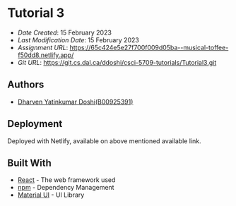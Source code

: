 # Tutorial 3
 
* *Date Created*: 15 February 2023
* *Last Modification Date*: 15 February 2023
* *Assignment URL*: <https://65c424e5e27f700f009d05ba--musical-toffee-f50dd8.netlify.app/>
* *Git URL*: <https://git.cs.dal.ca/ddoshi/csci-5709-tutorials/Tutorial3.git>
 
## Authors
 
* [Dharven Yatinkumar Doshi(B00925391)](dh442504@dal.ca)
 
## Deployment
 
Deployed with Netlify, available on above mentioned available link.
 
## Built With
 
- [React](https://legacy.reactjs.org/docs/getting-started.html/) - The web framework used
- [npm](https://docs.npmjs.com/) - Dependency Management
- [Material UI](https://material-ui.com/) - UI Library
